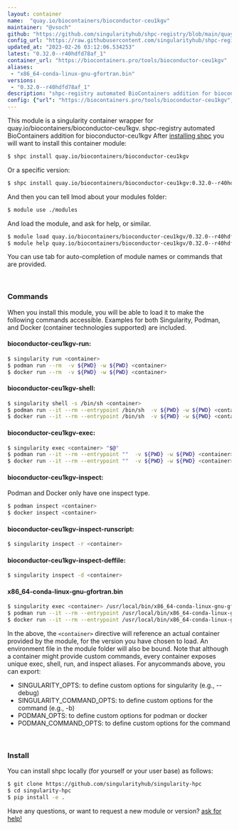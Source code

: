 ```yaml
---
layout: container
name:  "quay.io/biocontainers/bioconductor-ceu1kgv"
maintainer: "@vsoch"
github: "https://github.com/singularityhub/shpc-registry/blob/main/quay.io/biocontainers/bioconductor-ceu1kgv/container.yaml"
config_url: "https://raw.githubusercontent.com/singularityhub/shpc-registry/main/quay.io/biocontainers/bioconductor-ceu1kgv/container.yaml"
updated_at: "2023-02-26 03:12:06.534253"
latest: "0.32.0--r40hdfd78af_1"
container_url: "https://biocontainers.pro/tools/bioconductor-ceu1kgv"
aliases:
 - "x86_64-conda-linux-gnu-gfortran.bin"
versions:
 - "0.32.0--r40hdfd78af_1"
description: "shpc-registry automated BioContainers addition for bioconductor-ceu1kgv"
config: {"url": "https://biocontainers.pro/tools/bioconductor-ceu1kgv", "maintainer": "@vsoch", "description": "shpc-registry automated BioContainers addition for bioconductor-ceu1kgv", "latest": {"0.32.0--r40hdfd78af_1": "sha256:b75fb1371e0ba0bb2f16debac4a7ed6fd32ca007fc109aeb7822af13c4d00e3a"}, "tags": {"0.32.0--r40hdfd78af_1": "sha256:b75fb1371e0ba0bb2f16debac4a7ed6fd32ca007fc109aeb7822af13c4d00e3a"}, "docker": "quay.io/biocontainers/bioconductor-ceu1kgv", "aliases": {"x86_64-conda-linux-gnu-gfortran.bin": "/usr/local/bin/x86_64-conda-linux-gnu-gfortran.bin"}}
---
```


This module is a singularity container wrapper for quay.io/biocontainers/bioconductor-ceu1kgv.
shpc-registry automated BioContainers addition for bioconductor-ceu1kgv
After [installing shpc](#install) you will want to install this container module:


```bash
$ shpc install quay.io/biocontainers/bioconductor-ceu1kgv
```

Or a specific version:

```bash
$ shpc install quay.io/biocontainers/bioconductor-ceu1kgv:0.32.0--r40hdfd78af_1
```

And then you can tell lmod about your modules folder:

```bash
$ module use ./modules
```

And load the module, and ask for help, or similar.

```bash
$ module load quay.io/biocontainers/bioconductor-ceu1kgv/0.32.0--r40hdfd78af_1
$ module help quay.io/biocontainers/bioconductor-ceu1kgv/0.32.0--r40hdfd78af_1
```

You can use tab for auto-completion of module names or commands that are provided.

<br>

### Commands

When you install this module, you will be able to load it to make the following commands accessible.
Examples for both Singularity, Podman, and Docker (container technologies supported) are included.

#### bioconductor-ceu1kgv-run:

```bash
$ singularity run <container>
$ podman run --rm  -v ${PWD} -w ${PWD} <container>
$ docker run --rm  -v ${PWD} -w ${PWD} <container>
```

#### bioconductor-ceu1kgv-shell:

```bash
$ singularity shell -s /bin/sh <container>
$ podman run --it --rm --entrypoint /bin/sh  -v ${PWD} -w ${PWD} <container>
$ docker run --it --rm --entrypoint /bin/sh  -v ${PWD} -w ${PWD} <container>
```

#### bioconductor-ceu1kgv-exec:

```bash
$ singularity exec <container> "$@"
$ podman run --it --rm --entrypoint ""  -v ${PWD} -w ${PWD} <container> "$@"
$ docker run --it --rm --entrypoint ""  -v ${PWD} -w ${PWD} <container> "$@"
```

#### bioconductor-ceu1kgv-inspect:

Podman and Docker only have one inspect type.

```bash
$ podman inspect <container>
$ docker inspect <container>
```

#### bioconductor-ceu1kgv-inspect-runscript:

```bash
$ singularity inspect -r <container>
```

#### bioconductor-ceu1kgv-inspect-deffile:

```bash
$ singularity inspect -d <container>
```


#### x86_64-conda-linux-gnu-gfortran.bin

```bash
$ singularity exec <container> /usr/local/bin/x86_64-conda-linux-gnu-gfortran.bin
$ podman run --it --rm --entrypoint /usr/local/bin/x86_64-conda-linux-gnu-gfortran.bin   -v ${PWD} -w ${PWD} <container> -c " $@"
$ docker run --it --rm --entrypoint /usr/local/bin/x86_64-conda-linux-gnu-gfortran.bin   -v ${PWD} -w ${PWD} <container> -c " $@"
```



In the above, the `<container>` directive will reference an actual container provided
by the module, for the version you have chosen to load. An environment file in the
module folder will also be bound. Note that although a container
might provide custom commands, every container exposes unique exec, shell, run, and
inspect aliases. For anycommands above, you can export:

 - SINGULARITY_OPTS: to define custom options for singularity (e.g., --debug)
 - SINGULARITY_COMMAND_OPTS: to define custom options for the command (e.g., -b)
 - PODMAN_OPTS: to define custom options for podman or docker
 - PODMAN_COMMAND_OPTS: to define custom options for the command

<br>

### Install

You can install shpc locally (for yourself or your user base) as follows:

```bash
$ git clone https://github.com/singularityhub/singularity-hpc
$ cd singularity-hpc
$ pip install -e .
```

Have any questions, or want to request a new module or version? [ask for help!](https://github.com/singularityhub/singularity-hpc/issues)